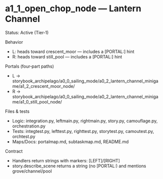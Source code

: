 # a1_1_open_chop_node — Lantern Channel

Status: Active (Tier‑1)

Behavior

- L: heads toward crescent_moor — includes a [PORTAL:] hint
- R: heads toward still_pool — includes a [PORTAL:] hint

Portals (four‑part paths)

- L → storybook_archipelago/a0_0_sailing_mode/a0_2_lantern_channel_minigame/a1_2_crescent_moor_node/
- R → storybook_archipelago/a0_0_sailing_mode/a0_2_lantern_channel_minigame/a1_0_still_pool_node/

Files & tests

- Logic: integration.py, leftmain.py, rightmain.py, story.py, camouflage.py, orchestration.py
- Tests: integtest.py, lefttest.py, righttest.py, storytest.py, camoutest.py, orchtest.py
- Maps/Docs: portalmap.md, subtaskmap.md, README.md

Contract

- Handlers return strings with markers: [LEFT]/[RIGHT]
- story.describe_scene returns a string (no [PORTAL:) and mentions grove/channel/pool
